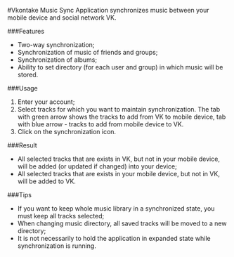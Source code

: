 #Vkontake Music Sync
Application synchronizes music between your mobile device and social network VK.

###Features
- Two-way synchronization;
- Synchronization of music of friends and groups;
- Synchronization of albums;
- Ability to set directory (for each user and group) in which music will be stored.

###Usage
1. Enter your account;
2. Select tracks for which you want to maintain synchronization. The tab with green arrow shows the tracks to add from VK to mobile device, tab with blue arrow - tracks to add from mobile device to VK.
3. Click on the synchronization icon.

###Result
- All selected tracks that are exists in VK, but not in your mobile device, will be added (or updated if changed) into your device;
- All selected tracks that are exists in your mobile device, but not in VK, will be added to VK.

###Tips
- If you want to keep whole music library in a synchronized state, you must keep all tracks selected;
- When changing music directory, all saved tracks will be moved to a new directory;
- It is not necessarily to hold the application in expanded state while synchronization is running.
